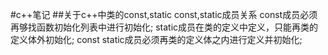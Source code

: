 #c++笔记
##关于c++中类的const,static const,static成员关系
    const成员必须再够找函数初始化列表中进行初始化;
    static成员在类的定义中定义，只能再类的定义体外初始化;
    const static成员必须再类的定义体之内进行定义并初始化;
